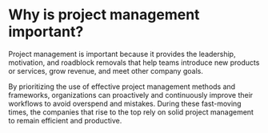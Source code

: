 # Why is project management important? 


Project management is important because it provides the leadership, motivation, and roadblock removals that help teams introduce new products or services, grow revenue, and meet other company goals.

By prioritizing the use of effective project management methods and frameworks, organizations can proactively and continuously improve their workflows to avoid overspend and mistakes. During these fast-moving times, the companies that rise to the top rely on solid project management to remain efficient and productive.
